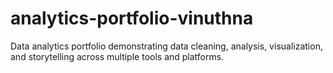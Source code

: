 # analytics-portfolio-vinuthna
Data analytics portfolio demonstrating data cleaning, analysis, visualization, and storytelling across multiple tools and platforms.

